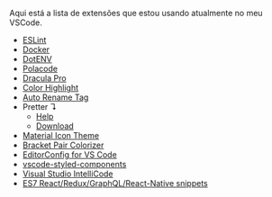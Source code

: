 Aqui está a lista de extensões que estou usando atualmente no meu VSCode.

* [ESLint](https://marketplace.visualstudio.com/items?itemName=dbaeumer.vscode-eslint)
* [Docker](https://marketplace.visualstudio.com/items?itemName=PeterJausovec.vscode-docker)
* [DotENV](https://marketplace.visualstudio.com/items?itemName=mikestead.dotenv)
* [Polacode](https://marketplace.visualstudio.com/items?itemName=pnp.polacode)
* [Dracula Pro](https://draculatheme.com/pro)
* [Color Highlight](https://marketplace.visualstudio.com/items?itemName=naumovs.color-highlight)
* [Auto Rename Tag](https://marketplace.visualstudio.com/items?itemName=formulahendry.auto-rename-tag)
* Pretter ↴
  - [Help](../help/prettier-help.md)
  - [Download](https://marketplace.visualstudio.com/items?itemName=esbenp.prettier-vscode)  
* [Material Icon Theme](https://marketplace.visualstudio.com/items?itemName=PKief.material-icon-theme)
* [Bracket Pair Colorizer](https://marketplace.visualstudio.com/items?itemName=CoenraadS.bracket-pair-colorizer)
* [EditorConfig for VS Code](https://marketplace.visualstudio.com/items?itemName=EditorConfig.EditorConfig)
* [vscode-styled-components](https://marketplace.visualstudio.com/items?itemName=jpoissonnier.vscode-styled-components)
* [Visual Studio IntelliCode](https://marketplace.visualstudio.com/items?itemName=VisualStudioExptTeam.vscodeintellicode)
* [ES7 React/Redux/GraphQL/React-Native snippets](https://marketplace.visualstudio.com/items?itemName=dsznajder.es7-react-js-snippets)
